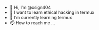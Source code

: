 - 👋 Hi, I’m @xsign404
- 👀 I want to learn ethical hacking in termux
- 🌱 I’m currently learning termux 
- 📫 How to reach me ...

<!---
xsign404/xsign404 is a ✨ special ✨ repository because its `README.md` (this file) appears on your GitHub profile.
You can click the Preview link to take a look at your changes.
--->
